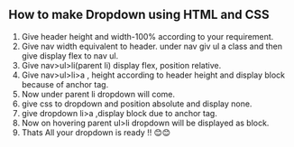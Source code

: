How to make Dropdown using HTML and CSS
---------------------------------------------


1. Give header height and width-100% according to your requirement.
2. Give nav width equivalent to header. under nav giv ul a class and then give display flex to nav ul.
3. Give nav>ul>li(parent li) display flex, position relative.
4. Give nav>ul>li>a , height according to header height and display block because of anchor tag. 
5. Now under parent li dropdown will come. 
6. give css to dropdown and position absolute and display none.
7. give dropdown li>a  ,display block due to anchor tag.
8. Now on hovering parent ul>li dropdown will be displayed as block. 
9. Thats All your dropdown is ready !! 😊😊